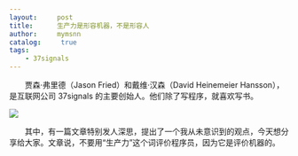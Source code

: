 ```yaml
---
layout:     post
title:      生产力是形容机器，不是形容人
author:     mymsnn
catalog: 	 true
tags:
    - 37signals
---
```

&emsp;&emsp;贾森·弗里德（Jason Fried）和戴维·汉森（David Heinemeier Hansson），是互联网公司 37signals 的主要创始人。他们除了写程序，就喜欢写书。

![](https://pic.imgdb.cn/item/66ba0390d9c307b7e93090c6.png)

&emsp;&emsp;其中，有一篇文章特别发人深思，提出了一个我从未意识到的观点，今天想分享给大家。文章说，不要用“生产力”这个词评价程序员，因为它是评价机器的。
